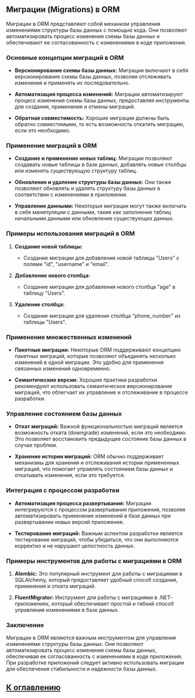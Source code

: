 ## Миграции (Migrations) в ORM

Миграции в ORM представляют собой механизм управления изменениями структуры базы данных с помощью кода. Они позволяют автоматизировать процесс изменения схемы базы данных и обеспечивают ее согласованность с изменениями в коде приложения.

### Основные концепции миграций в ORM

- **Версионирование схемы базы данных:** Миграции включают в себя версионирование схемы базы данных, позволяя отслеживать изменения и применять их последовательно.

- **Автоматизация процесса изменений:** Миграции автоматизируют процесс изменения схемы базы данных, предоставляя инструменты для создания, применения и отмены миграций.

- **Обратная совместимость:** Хорошие миграции должны быть обратно совместимыми, то есть возможность откатить миграцию, если это необходимо.

### Применение миграций в ORM

- **Создание и применение новых таблиц:** Миграции позволяют создавать новые таблицы в базе данных, добавлять новые столбцы или изменять существующую структуру таблиц.

- **Обновление и удаление структуры базы данных:** Они также позволяют обновлять и удалять структуру базы данных в соответствии с изменениями в приложении.

- **Управление данными:** Некоторые миграции могут также включать в себя манипуляции с данными, такие как заполнение таблиц начальными данными или обновление существующих данных.

### Примеры использования миграций в ORM

1. **Создание новой таблицы:**
    - Создание миграции для добавления новой таблицы "Users" с полями "id", "username" и "email".

2. **Добавление нового столбца:**
    - Создание миграции для добавления нового столбца "age" в таблицу "Users".

3. **Удаление столбца:**
    - Создание миграции для удаления столбца "phone_number" из таблицы "Users".

### Применение множественных изменений

- **Пакетные миграции:** Некоторые ORM поддерживают концепцию пакетных миграций, которые позволяют объединять несколько изменений в одной миграции. Это удобно для применения связанных изменений одновременно.

- **Семантические версии:** Хорошие практики разработки рекомендуют использовать семантическое версионирование миграций, что облегчает их управление и отслеживание в процессе разработки.

### Управление состоянием базы данных

- **Откат миграций:** Важной функциональностью миграций является возможность отката (downgrade) изменений, если это необходимо. Это позволяет восстановить предыдущее состояние базы данных в случае проблем.

- **Хранение истории миграций:** ORM обычно поддерживает механизмы для хранения и отслеживания истории примененных миграций, что помогает управлять состоянием базы данных и откатывать изменения, если это требуется.

### Интеграция с процессом разработки

- **Автоматизация процесса развертывания:** Миграции интегрируются с процессом развертывания приложения, позволяя автоматизировать применение изменений в базе данных при развертывании новых версий приложения.

- **Тестирование миграций:** Важным аспектом разработки является тестирование миграций, чтобы убедиться, что они выполняются корректно и не нарушают целостность данных.

### Примеры инструментов для работы с миграциями в ORM

1. **Alembic:** Это популярный инструмент для работы с миграциями в SQLAlchemy, который предоставляет удобный способ создания, применения и отката миграций.

2. **FluentMigrator:** Инструмент для работы с миграциями в .NET-приложениях, который обеспечивает простой и гибкий способ управления изменениями в базе данных.

### Заключение

Миграции в ORM являются важным инструментом для управления изменениями структуры базы данных. Они позволяют автоматизировать процесс изменения схемы базы данных, обеспечивая ее согласованность с изменениями в коде приложения. При разработке приложений следует активно использовать миграции для обеспечения стабильности и надежности базы данных.


## [К оглавлению](../references.md)